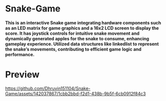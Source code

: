 # Snake-Game

<h4>This is an interactive Snake game integrating hardware components such as an LED matrix for game graphics
and a 16x2 LCD screen to display the score. It has joystick controls for intuitive snake movement and
dynamically generated apples for the snake to consume, enhancing gameplay experience. Utilized data structures like linkedlist
to represent the snake’s movements, contributing to efficient game logic and performance.</h4>

# Preview



https://github.com/Dhruvin151104/Snake-Game/assets/142037867/1cbb2bbd-f2d1-438b-9b5f-6cb0912f84c3

